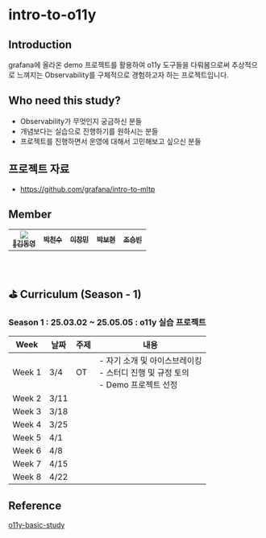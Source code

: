 # intro-to-o11y


## Introduction
grafana에 올라온 demo 프로젝트를 활용하여 o11y 도구들을 다뤄봄으로써 추상적으로 느껴지는 Observability를 구체적으로 경험하고자 하는 프로젝트입니다.

## Who need this study?
- Observability가 무엇인지 궁금하신 분들
- 개념보다는 실습으로 진행하기를 원하시는 분들
- 프로젝트를 진행하면서 운영에 대해서 고민해보고 싶으신 분들

## 프로젝트 자료
- https://github.com/grafana/intro-to-mltp
  
## Member

<table>
  <tr>
    <td align="center"><a href="https://github.com/kwx4957"><img src="https://avatars.githubusercontent.com/u/33277725?v=4 alt=""/><br /><sub><b>
👑김동영</b></sub></a><br /></td>
    <td align="center"><a href="https://github.com/charlie3965"><img src="https://avatars.githubusercontent.com/u/84828274?v=4" alt=""/><br /><sub><b>
박천수</b></sub></a><br /></td>
    <td align="center"><a href="https://github.com/EeeasyCode"><img src="https://avatars.githubusercontent.com/u/92606611?v=4" alt=""/><br /><sub><b>
이창민</b></sub></a><br /></td>
    <td align="center"><a href="https://github.com/brynnPark"><img src="https://avatars.githubusercontent.com/u/91020050?v=4" alt=""/><br /><sub><b>
박보현</b></sub></a><br /></td>
    <td align="center"><a href="https://github.com/Hamburg-Whale"><img src="https://avatars.githubusercontent.com/u/87288460?v=4" alt=""/><br /><sub><b>
조승빈</b></sub></a><br /></td>
  </tr>
</table>

<br>

## ⛳ Curriculum (Season - 1)

### Season 1 : 25.03.02 ~ 25.05.05 : o11y 실습 프로젝트

| Week   | 날짜 |           주제               |    내용    |
| ------ | --- | --------------------------- | --------- |
| Week 1 | 3/4 |           OT                | - 자기 소개 및 아이스브레이킹 <br> - 스터디 진행 및 규정 토의  <br> - Demo 프로젝트 선정     |
| Week 2 | 3/11|                             |           |
| Week 3 | 3/18|                             |           |
| Week 4 | 3/25|                             |           |
| Week 5 | 4/1 |                             |           |
| Week 6 | 4/8 |                             |           |
| Week 7 | 4/15|                             |           |
| Week 8 | 4/22|                             |           |

## Reference
[o11y-basic-study](https://github.com/cloud-club/o11y-basic-study)


